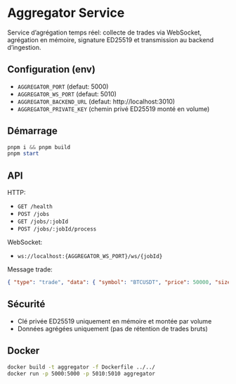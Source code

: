 # Aggregator Service

Service d’agrégation temps réel: collecte de trades via WebSocket, agrégation en mémoire, signature ED25519 et transmission au backend d’ingestion.

## Configuration (env)

- `AGGREGATOR_PORT` (defaut: 5000)
- `AGGREGATOR_WS_PORT` (defaut: 5010)
- `AGGREGATOR_BACKEND_URL` (defaut: http://localhost:3010)
- `AGGREGATOR_PRIVATE_KEY` (chemin privé ED25519 monté en volume)

## Démarrage

```powershell
pnpm i && pnpm build
pnpm start
```

## API

HTTP:
- `GET /health`
- `POST /jobs`
- `GET /jobs/:jobId`
- `POST /jobs/:jobId/process`

WebSocket:
- `ws://localhost:{AGGREGATOR_WS_PORT}/ws/{jobId}`

Message trade:
```json
{ "type": "trade", "data": { "symbol": "BTCUSDT", "price": 50000, "size": 0.1, "side": "buy", "timestamp": 1640995200000, "fee": 1.5 } }
```

## Sécurité

- Clé privée ED25519 uniquement en mémoire et montée par volume
- Données agrégées uniquement (pas de rétention de trades bruts)

## Docker

```bash
docker build -t aggregator -f Dockerfile ../../
docker run -p 5000:5000 -p 5010:5010 aggregator
```

